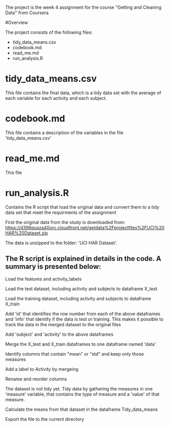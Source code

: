 The project is the week 4 assignment for the course "Getting and Cleaning Data" from Coursera

#Overview 

The project consists of the following files:

* tidy_data_means.csv
* codebook.md
* read_me.md
* run_analysis.R

# tidy_data_means.csv 
This file contains the final data, which is a tidy data set with the average of each variable for each activity and each subject.

# codebook.md
This file contains a description of the variables in the file 'tidy_data_means.csv'

# read_me.md
This file

# run_analysis.R
Contains the R script that load the original data and convert them to a tidy data set that meet the requirments of the assignment 

First the original data from the study is downloaded from:
https://d396qusza40orc.cloudfront.net/getdata%2Fprojectfiles%2FUCI%20HAR%20Dataset.zip 

The data is unzipped to the folder: 'UCI HAR Dataset'.

The R script is explained in details in the code. A summary is presented below:
-------------------------------------------------------------------------------
Load the features and activity_labels

Load the test dataset, including activity and subjects to dataframe X_test

Load the training dataset, including activity and subjects to dataframe X_train

Add 'id' that identifies the row number from each of the above dataframes and 'info' that identify if the data is test or training. This makes it possible to track the data in the merged dataset to the original files 

Add 'subject' and 'activity' to the above dataframes

Merge the X_test and X_train dataframes to one dataframe named 'data'

Identify columns that contain "mean" or "std" and keep only those measures  

Add a label to Activity by mergeing 

Rename and reorder columns 

The dataset is not tidy yet. Tidy data by gathering the measures in one 'measure' variable, that contains the type of measure and a 'value' of that measure.

Calculate the means from that dataset in the dataframe Tidy_data_means

Export the file to the current directory


